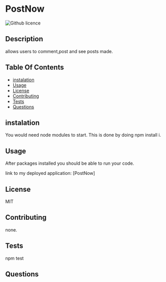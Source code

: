 # PostNow
![Github licence](http://img.shields.io/badge/license-MIT-blue.svg)
  ## Description
  allows users to comment,post and see posts made.

  ## Table Of Contents
  * [instalation](#instalation)
  * [Usage](#Usage)
  * [License](#License)
  * [Contributing](#Contributing)
  * [Tests](#Tests)
  * [Questions](#Questions)

  ## instalation
  
  You would need node modules to start. This is done by doing npm install i.
  
  ## Usage
  After packages installed you should be able to run your code.
  
 
  link to my deployed application:
[PostNow]

  
  ## License
  MIT
  
  ## Contributing
  
  none.

  
  
  ## Tests
  npm test
  
  ## Questions
  
  
